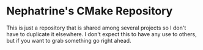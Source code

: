 # Nephatrine's CMake Repository

This is just a repository that is shared among several projects so I don't have
to duplicate it elsewhere. I don't expect this to have any use to others, but if
you want to grab something go right ahead.


